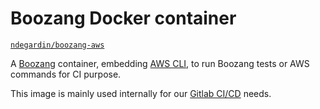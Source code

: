 # Boozang Docker container

[`ndegardin/boozang-aws`](https://hub.docker.com/r/ndegardin/boozang-aws/)

A [Boozang](https://boozang.com/) container, embedding [AWS CLI](https://aws.amazon.com/cli/), to run Boozang tests or AWS commands for CI purpose.

This image is mainly used internally for our [Gitlab CI/CD](https://docs.gitlab.com/ee/ci/) needs.
